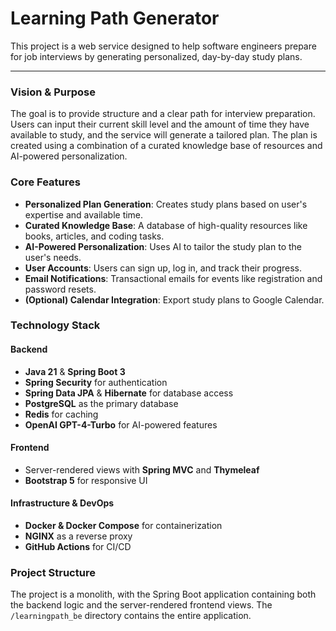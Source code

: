 # Learning Path Generator

This project is a web service designed to help software engineers prepare for job interviews by generating personalized,
day-by-day study plans.

---

### Vision & Purpose

The goal is to provide structure and a clear path for interview preparation. Users can input their current skill level
and the amount of time they have available to study, and the service will generate a tailored plan. The plan is created
using a combination of a curated knowledge base of resources and AI-powered personalization.

### Core Features

* **Personalized Plan Generation**: Creates study plans based on user's expertise and available time.
* **Curated Knowledge Base**: A database of high-quality resources like books, articles, and coding tasks.
* **AI-Powered Personalization**: Uses AI to tailor the study plan to the user's needs.
* **User Accounts**: Users can sign up, log in, and track their progress.
* **Email Notifications**: Transactional emails for events like registration and password resets.
* **(Optional) Calendar Integration**: Export study plans to Google Calendar.

### Technology Stack

#### Backend

* **Java 21** & **Spring Boot 3**
* **Spring Security** for authentication
* **Spring Data JPA** & **Hibernate** for database access
* **PostgreSQL** as the primary database
* **Redis** for caching
* **OpenAI GPT-4-Turbo** for AI-powered features

#### Frontend

* Server-rendered views with **Spring MVC** and **Thymeleaf**
* **Bootstrap 5** for responsive UI

#### Infrastructure & DevOps

* **Docker & Docker Compose** for containerization
* **NGINX** as a reverse proxy
* **GitHub Actions** for CI/CD

### Project Structure

The project is a monolith, with the Spring Boot application containing both the backend logic and the server-rendered
frontend views. The `/learningpath_be` directory contains the entire application.
